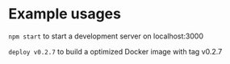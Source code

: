 # Example usages

`npm start` to start a development server on localhost:3000

`deploy v0.2.7` to build a optimized Docker image with tag v0.2.7